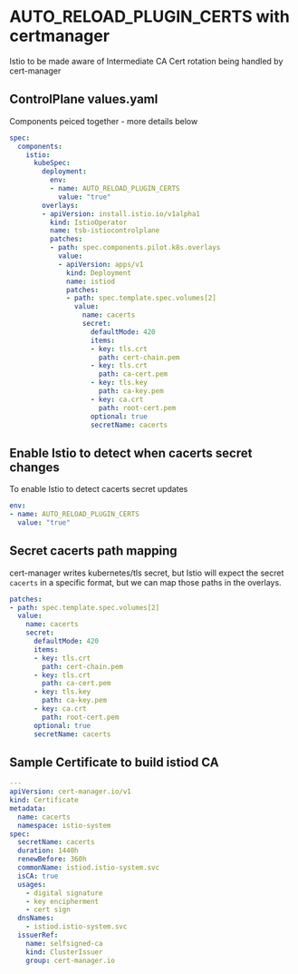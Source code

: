 # AUTO_RELOAD_PLUGIN_CERTS with certmanager

Istio to be made aware of Intermediate CA Cert rotation being handled by cert-manager

## ControlPlane values.yaml
Components peiced together - more details below
```yaml
spec:
  components:
    istio:
      kubeSpec:
        deployment:
          env:
          - name: AUTO_RELOAD_PLUGIN_CERTS
            value: "true"
        overlays:
        - apiVersion: install.istio.io/v1alpha1
          kind: IstioOperator
          name: tsb-istiocontrolplane
          patches:
          - path: spec.components.pilot.k8s.overlays
            value:
            - apiVersion: apps/v1
              kind: Deployment
              name: istiod
              patches:
              - path: spec.template.spec.volumes[2]
                value:
                  name: cacerts
                  secret:
                    defaultMode: 420
                    items:
                    - key: tls.crt
                      path: cert-chain.pem
                    - key: tls.crt
                      path: ca-cert.pem
                    - key: tls.key
                      path: ca-key.pem
                    - key: ca.crt
                      path: root-cert.pem
                    optional: true
                    secretName: cacerts
```

## Enable Istio to detect when cacerts secret changes 
To enable Istio to detect cacerts secret updates
```yaml
env:
- name: AUTO_RELOAD_PLUGIN_CERTS
  value: "true"
```

## Secret cacerts path mapping
cert-manager writes kubernetes/tls secret, but Istio will expect the secret ```cacerts``` in a specific format, but we can map those paths in the overlays.
```yaml
patches:
- path: spec.template.spec.volumes[2]
  value:
    name: cacerts
    secret:
      defaultMode: 420
      items:
      - key: tls.crt
        path: cert-chain.pem
      - key: tls.crt
        path: ca-cert.pem
      - key: tls.key
        path: ca-key.pem
      - key: ca.crt
        path: root-cert.pem
      optional: true
      secretName: cacerts
```

## Sample Certificate to build istiod CA

```yaml
---
apiVersion: cert-manager.io/v1
kind: Certificate
metadata:
  name: cacerts
  namespace: istio-system
spec:
  secretName: cacerts
  duration: 1440h
  renewBefore: 360h
  commonName: istiod.istio-system.svc
  isCA: true
  usages:
    - digital signature
    - key encipherment
    - cert sign
  dnsNames:
    - istiod.istio-system.svc
  issuerRef:
    name: selfsigned-ca
    kind: ClusterIssuer
    group: cert-manager.io
```

